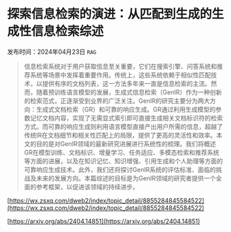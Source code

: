 # 探索信息检索的演进：从匹配到生成的生成性信息检索综述
发布时间：2024年04月23日
`RAG`
> 信息检索系统对于用户获取信息至关重要，它们在搜索引擎、问答系统和推荐系统等场景中发挥着重要作用。传统上，这些系统依赖于相似性匹配技术，以提供有序的文档列表，这一方法多年来一直是信息检索的主流。然而，随着预训练语言模型的发展，生成式信息检索（GenIR）作为一种创新的检索范式，正逐渐受到业界的广泛关注。GenIR的研究主要分为两大方向：生成式文档检索（GR）和可靠的响应生成。GR通过利用生成模型的参数记忆文档内容，实现了无需显式索引即可直接生成相关文档标识符的检索方式。而可靠的响应生成则利用语言模型直接产出用户所需的信息，超越了传统IR在文档细节和相关性匹配上的局限，提供了更高的灵活性和效率。本文的目的是对GenIR领域的最新研究进展进行系统性的梳理。我们将概述GR在模型训练、文档标识、增量学习、任务适应、多模态检索和推荐系统等方面的进展，以及在知识记忆、知识增强、引用生成和个人助理等方面的可靠响应生成技术。此外，我们还将探讨GenIR系统的评估标准、面临的挑战及未来的发展方向。本篇综述的目标是为GenIR领域的研究者提供一个全面的参考框架，以促进该领域的持续进步。


[https://wx.zsxq.com/dweb2/index/topic_detail/8855284845584522](https://wx.zsxq.com/dweb2/index/topic_detail/8855284845584522)

[https://arxiv.org/abs/2404.14851](https://arxiv.org/abs/2404.14851)